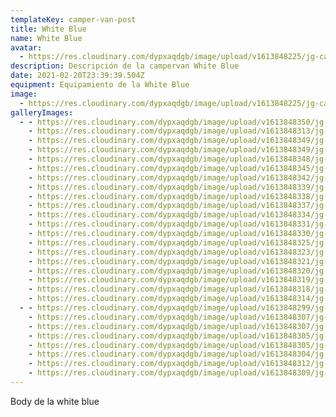 ```yaml
---
templateKey: camper-van-post
title: White Blue
name: White Blue
avatar:
  - https://res.cloudinary.com/dypxaqdgb/image/upload/v1613848225/jg-camper/camper-vans/White%20Blue/avatar/IMG_7021_vqrnq5.jpg
description: Descripción de la campervan White Blue
date: 2021-02-20T23:39:39.504Z
equipment: Equipamiento de la White Blue
image:
  - https://res.cloudinary.com/dypxaqdgb/image/upload/v1613848225/jg-camper/camper-vans/White%20Blue/avatar/IMG_7021_vqrnq5.jpg
galleryImages:
  - - https://res.cloudinary.com/dypxaqdgb/image/upload/v1613848350/jg-camper/camper-vans/White%20Blue/IMG_7047_utj1qo.jpg
    - https://res.cloudinary.com/dypxaqdgb/image/upload/v1613848313/jg-camper/camper-vans/White%20Blue/IMG_7022_mlts4u.jpg
    - https://res.cloudinary.com/dypxaqdgb/image/upload/v1613848349/jg-camper/camper-vans/White%20Blue/IMG_7052_pqmifa.jpg
    - https://res.cloudinary.com/dypxaqdgb/image/upload/v1613848349/jg-camper/camper-vans/White%20Blue/IMG_7044_uprx88.jpg
    - https://res.cloudinary.com/dypxaqdgb/image/upload/v1613848348/jg-camper/camper-vans/White%20Blue/IMG_7046_c8xsgx.jpg
    - https://res.cloudinary.com/dypxaqdgb/image/upload/v1613848345/jg-camper/camper-vans/White%20Blue/IMG_7048_2_whwfpw.jpg
    - https://res.cloudinary.com/dypxaqdgb/image/upload/v1613848342/jg-camper/camper-vans/White%20Blue/IMG_7045_2_yzapht.jpg
    - https://res.cloudinary.com/dypxaqdgb/image/upload/v1613848339/jg-camper/camper-vans/White%20Blue/IMG_7042_hq9uyp.jpg
    - https://res.cloudinary.com/dypxaqdgb/image/upload/v1613848338/jg-camper/camper-vans/White%20Blue/IMG_7043_p20oxo.jpg
    - https://res.cloudinary.com/dypxaqdgb/image/upload/v1613848337/jg-camper/camper-vans/White%20Blue/IMG_7040_ihqpa8.jpg
    - https://res.cloudinary.com/dypxaqdgb/image/upload/v1613848334/jg-camper/camper-vans/White%20Blue/IMG_7039_o175bp.jpg
    - https://res.cloudinary.com/dypxaqdgb/image/upload/v1613848331/jg-camper/camper-vans/White%20Blue/IMG_7038_j07cqt.jpg
    - https://res.cloudinary.com/dypxaqdgb/image/upload/v1613848330/jg-camper/camper-vans/White%20Blue/IMG_7026_2_ddvmln.jpg
    - https://res.cloudinary.com/dypxaqdgb/image/upload/v1613848325/jg-camper/camper-vans/White%20Blue/IMG_7035_wooflv.jpg
    - https://res.cloudinary.com/dypxaqdgb/image/upload/v1613848323/jg-camper/camper-vans/White%20Blue/IMG_7030_cx21im.jpg
    - https://res.cloudinary.com/dypxaqdgb/image/upload/v1613848321/jg-camper/camper-vans/White%20Blue/IMG_7034_2_cjcx9i.jpg
    - https://res.cloudinary.com/dypxaqdgb/image/upload/v1613848320/jg-camper/camper-vans/White%20Blue/IMG_7029_hrhffo.jpg
    - https://res.cloudinary.com/dypxaqdgb/image/upload/v1613848319/jg-camper/camper-vans/White%20Blue/IMG_7028_ebrwtr.jpg
    - https://res.cloudinary.com/dypxaqdgb/image/upload/v1613848318/jg-camper/camper-vans/White%20Blue/IMG_7021_rym8ko.jpg
    - https://res.cloudinary.com/dypxaqdgb/image/upload/v1613848314/jg-camper/camper-vans/White%20Blue/IMG_7020_2_b4nbpj.jpg
  - - https://res.cloudinary.com/dypxaqdgb/image/upload/v1613848299/jg-camper/camper-vans/White%20Blue/IMG_7011_bxkxuf.jpg
    - https://res.cloudinary.com/dypxaqdgb/image/upload/v1613848307/jg-camper/camper-vans/White%20Blue/IMG_7012_wizxka.jpg
    - https://res.cloudinary.com/dypxaqdgb/image/upload/v1613848307/jg-camper/camper-vans/White%20Blue/IMG_7015_qduhmq.jpg
    - https://res.cloudinary.com/dypxaqdgb/image/upload/v1613848305/jg-camper/camper-vans/White%20Blue/IMG_7016_lhy7jq.jpg
    - https://res.cloudinary.com/dypxaqdgb/image/upload/v1613848305/jg-camper/camper-vans/White%20Blue/IMG_7014_gdse5k.jpg
    - https://res.cloudinary.com/dypxaqdgb/image/upload/v1613848304/jg-camper/camper-vans/White%20Blue/IMG_7013_2_o2aagz.jpg
    - https://res.cloudinary.com/dypxaqdgb/image/upload/v1613848312/jg-camper/camper-vans/White%20Blue/IMG_7018_2_m3dxvd.jpg
    - https://res.cloudinary.com/dypxaqdgb/image/upload/v1613848309/jg-camper/camper-vans/White%20Blue/IMG_7017_lkgdr2.jpg
---
```

Body de la white blue